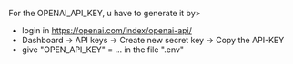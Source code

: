 For the OPENAI_API_KEY, u have to generate it by>
- login in https://openai.com/index/openai-api/
- Dashboard -> API keys -> Create new secret key -> Copy the API-KEY
- give "OPEN_API_KEY" = ... in the file ".env"